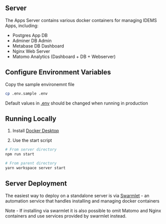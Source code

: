 ## Server

The Apps Server contains various docker containers for managing IDEMS Apps, including:

- Postgres App DB
- Adminer DB Admin
- Metabase DB Dashboard
- Nginx Web Server
- Matomo Analytics (Dashboard + DB + Webserver)

## Configure Environment Variables
Copy the sample environemnt file
```bash
cp .env.sample .env
```
Default values in [.env](./.env) should be changed when running in production

## Running Locally
1. Install [Docker Desktop](https://www.docker.com/products/docker-desktop   )

2. Use the start script
```bash
# From server directory
npm run start

# From parent directory
yarn workspace server start
```


## Server Deployment
The easiest way to deploy on a standalone server is via [Swarmlet](https://swarmlet.dev/docs) - an automation service that handles installing and managing docker containers

Note - If installing via swarmlet it is also possible to omit Matomo and Nginx containers and use services provided by swarmlet instead.